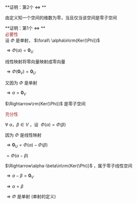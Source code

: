 **证明：第2个 $\Leftrightarrow$ **  
  
由定义知一个空间的维数为零，当且仅当该空间是零子空间  
  
**证明：第1个 $\Leftrightarrow$ **  
<font color=brown>必要性</font>  
设 $\Phi$ 是单射， $\forall\ \alpha\in\rm{Ker(\Phi)}$  
  
$\Rightarrow\Phi(\alpha)=\mathbf0_U$  
  
线性映射将零向量映射成零向量  
  
$\Rightarrow\Phi(\mathbf0_V)=\mathbf0_U$  
  
又因为 $\Phi$ 是单射  
  
$\Rightarrow\alpha=\mathbf0_V$  
  
$\Rightarrow\rm{Ker(\Phi)}$ 是零子空间  
  
<font color=brown>充分性</font>  
  
$\forall\ \alpha，\beta\in V$ ，设 $\  
\Phi(\alpha)=\Phi(\beta)$  
  
  
因为 $\Phi$ 是线性映射  
  
$\Rightarrow\mathbf0_U  
=\Phi(\alpha)-\Phi(\beta)$  
  
$=\Phi(\alpha-\beta)$  
  
$\Rightarrow\alpha-\beta\in\rm{Ker(\Phi)}$ ，属于零子线性空间  
  
$\Rightarrow\alpha-\beta=\mathbf0_V$  
  
$\Rightarrow\alpha=\beta$  
  
$\Rightarrow\Phi$ 是单射 (单射的定义)  
